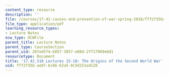 ```yaml
---
content_type: resource
description: ''
file: /courses/17-42-causes-and-prevention-of-war-spring-2018/fff2f35bae87bc6662a50c5d151ed128_MIT17_42S18_lec15-18_WWII.pdf
file_type: application/pdf
learning_resource_types:
- Lecture Notes
ocw_type: OCWFile
parent_title: Lecture Notes
parent_type: CourseSection
parent_uid: 26fed574-b057-3057-e80d-2ff17969e6d1
resourcetype: Document
title: '17.42_S18 Lectures 15-18: The Origins of the Second World War'
uid: fff2f35b-ae87-bc66-62a5-0c5d151ed128
---
```

